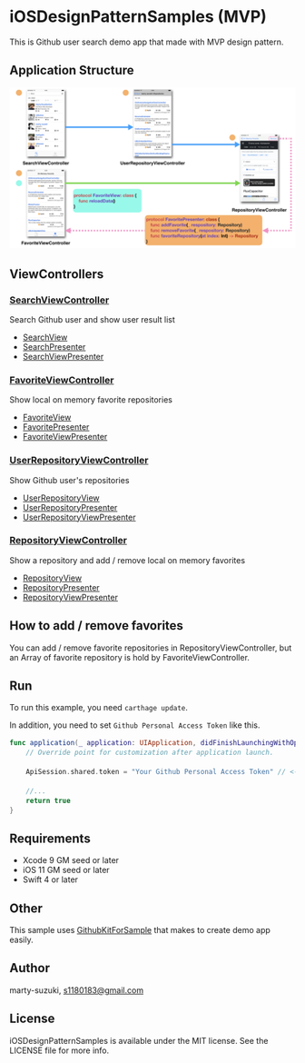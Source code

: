 # iOSDesignPatternSamples (MVP)

This is Github user search demo app that made with MVP design pattern.

## Application Structure

![](./Images/structure.png)

## ViewControllers

### [SearchViewController](./iOSDesignPatternSamples/Sources/UI/Search/SearchViewController.swift)
Search Github user and show user result list

- [SearchView](./iOSDesignPatternSamples/Sources/UI/Search/SearchViewController.swift)
- [SearchPresenter](./iOSDesignPatternSamples/Sources/UI/Search/SearchViewPresenter.swift)
- [SearchViewPresenter](./iOSDesignPatternSamples/Sources/UI/Search/SearchViewPresenter.swift)

### [FavoriteViewController](./iOSDesignPatternSamples/Sources/UI/Favorite/FavoriteViewController.swift)
Show local on memory favorite repositories

- [FavoriteView](./iOSDesignPatternSamples/Sources/UI/Favorite/FavoriteViewController.swift)
- [FavoritePresenter](./iOSDesignPatternSamples/Sources/UI/Favorite/FavoriteViewPresenter.swift)
- [FavoriteViewPresenter](./iOSDesignPatternSamples/Sources/UI/Favorite/FavoriteViewPresenter.swift)

### [UserRepositoryViewController](./iOSDesignPatternSamples/Sources/UI/UserRepository/UserRepositoryViewController.swift)
Show Github user's repositories

- [UserRepositoryView](./iOSDesignPatternSamples/Sources/UI/UserRepository/UserRepositoryViewController.swift)
- [UserRepositoryPresenter](./iOSDesignPatternSamples/Sources/UI/UserRepository/UserRepositoryViewPresenter.swift)
- [UserRepositoryViewPresenter](./iOSDesignPatternSamples/Sources/UI/UserRepository/UserRepositoryViewPresenter.swift)

### [RepositoryViewController](./iOSDesignPatternSamples/Sources/UI/Repository/RepositoryViewController.swift)
Show a repository and add / remove local on memory favorites

- [RepositoryView](./iOSDesignPatternSamples/Sources/UI/Repository/RepositoryViewController.swift)
- [RepositoryPresenter](./iOSDesignPatternSamples/Sources/UI/Repository/RepositoryViewPresenter.swift)
- [RepositoryViewPresenter](./iOSDesignPatternSamples/Sources/UI/Repository/RepositoryViewPresenter.swift)

## How to add / remove favorites

You can add / remove favorite repositories in RepositoryViewController, but an Array of favorite repository is hold by FavoriteViewController.

## Run

To run this example, you need `carthage update`.

In addition, you need to set `Github Personal Access Token` like this.

```swift
func application(_ application: UIApplication, didFinishLaunchingWithOptions launchOptions: [UIApplicationLaunchOptionsKey: Any]?) -> Bool {
    // Override point for customization after application launch.

    ApiSession.shared.token = "Your Github Personal Access Token" // <- here

    //...
    return true
}
```

## Requirements

- Xcode 9 GM seed or later
- iOS 11 GM seed or later
- Swift 4 or later

## Other

This sample uses [GithubKitForSample](https://github.com/marty-suzuki/GithubKitForSample) that makes to create demo app easily.

## Author

marty-suzuki, s1180183@gmail.com

## License

iOSDesignPatternSamples is available under the MIT license. See the LICENSE file for more info.
